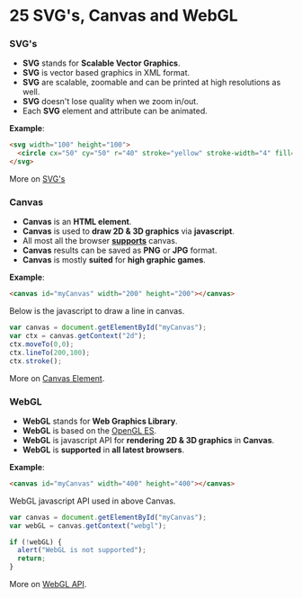# 25 SVG's, Canvas and WebGL

### SVG's

- **SVG** stands for **Scalable Vector Graphics**.
- **SVG** is vector based graphics in XML format.
- **SVG** are scalable, zoomable and can be printed at high resolutions as well.
- **SVG** doesn't lose quality when we zoom in/out.
- Each **SVG** element and attribute can be animated.

**Example**:

```html
<svg width="100" height="100">
  <circle cx="50" cy="50" r="40" stroke="yellow" stroke-width="4" fill="red" />
</svg>
```

More on [SVG's](https://www.w3schools.com/graphics/svg_intro.asp)

### Canvas

- **Canvas** is an **HTML element**.
- **Canvas** is used to **draw 2D & 3D graphics** via **javascript**.
- All most all the browser [**supports**](http://caniuse.com/#search=canvas) canvas.
- **Canvas** results can be saved as **PNG** or **JPG** format.
- **Canvas** is mostly **suited** for **high graphic games**.

**Example**:

```html
<canvas id="myCanvas" width="200" height="200"></canvas>
```

Below is the javascript to draw a line in canvas.

```js
var canvas = document.getElementById("myCanvas");
var ctx = canvas.getContext("2d");
ctx.moveTo(0,0);
ctx.lineTo(200,100);
ctx.stroke();
```

More on [Canvas Element](https://www.w3schools.com/graphics/canvas_intro.asp).

### WebGL

- **WebGL** stands for **Web Graphics Library**.
- **WebGL** is based on the [OpenGL ES](https://www.khronos.org/opengles/).
- **WebGL** is javascript API for **rendering** **2D & 3D graphics** in **Canvas**.
- **WebGL** is **supported** in **all latest browsers**.

**Example**:

```html
<canvas id="myCanvas" width="400" height="400"></canvas>
```

WebGL javascript API used in above Canvas.

```js
var canvas = document.getElementById("myCanvas");
var webGL = canvas.getContext("webgl");

if (!webGL) {
  alert("WebGL is not supported"); 
  return;
}
```

More on [WebGL API](https://developer.mozilla.org/en-US/docs/Web/API/WebGL_API/Tutorial/Getting_started_with_WebGL).
